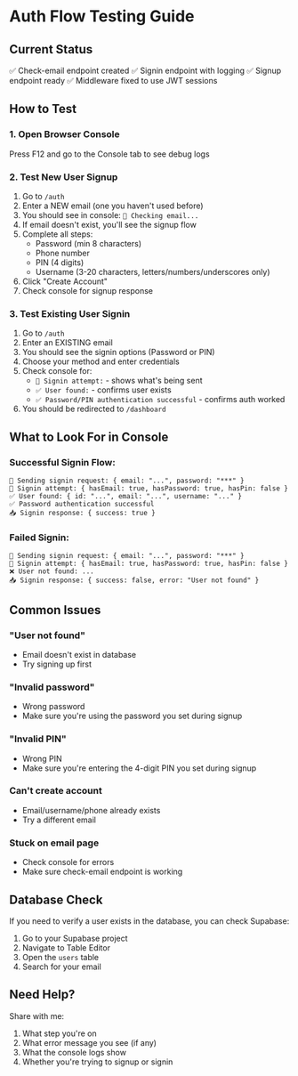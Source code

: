 # Auth Flow Testing Guide

## Current Status
✅ Check-email endpoint created
✅ Signin endpoint with logging
✅ Signup endpoint ready
✅ Middleware fixed to use JWT sessions

## How to Test

### 1. Open Browser Console
Press F12 and go to the Console tab to see debug logs

### 2. Test New User Signup

1. Go to `/auth`
2. Enter a NEW email (one you haven't used before)
3. You should see in console: `🔐 Checking email...`
4. If email doesn't exist, you'll see the signup flow
5. Complete all steps:
   - Password (min 8 characters)
   - Phone number
   - PIN (4 digits)
   - Username (3-20 characters, letters/numbers/underscores only)
6. Click "Create Account"
7. Check console for signup response

### 3. Test Existing User Signin

1. Go to `/auth`
2. Enter an EXISTING email
3. You should see the signin options (Password or PIN)
4. Choose your method and enter credentials
5. Check console for:
   - `🔐 Signin attempt:` - shows what's being sent
   - `✅ User found:` - confirms user exists
   - `✅ Password/PIN authentication successful` - confirms auth worked
6. You should be redirected to `/dashboard`

## What to Look For in Console

### Successful Signin Flow:
```
🔐 Sending signin request: { email: "...", password: "***" }
🔐 Signin attempt: { hasEmail: true, hasPassword: true, hasPin: false }
✅ User found: { id: "...", email: "...", username: "..." }
✅ Password authentication successful
📥 Signin response: { success: true }
```

### Failed Signin:
```
🔐 Sending signin request: { email: "...", password: "***" }
🔐 Signin attempt: { hasEmail: true, hasPassword: true, hasPin: false }
❌ User not found: ...
📥 Signin response: { success: false, error: "User not found" }
```

## Common Issues

### "User not found"
- Email doesn't exist in database
- Try signing up first

### "Invalid password"
- Wrong password
- Make sure you're using the password you set during signup

### "Invalid PIN"
- Wrong PIN
- Make sure you're entering the 4-digit PIN you set during signup

### Can't create account
- Email/username/phone already exists
- Try a different email

### Stuck on email page
- Check console for errors
- Make sure check-email endpoint is working

## Database Check

If you need to verify a user exists in the database, you can check Supabase:
1. Go to your Supabase project
2. Navigate to Table Editor
3. Open the `users` table
4. Search for your email

## Need Help?

Share with me:
1. What step you're on
2. What error message you see (if any)
3. What the console logs show
4. Whether you're trying to signup or signin
